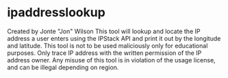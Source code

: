 # ipaddresslookup
Created by Jonte "Jon" Wilson
This tool will lookup and locate the IP address a user enters using the IPStack API and print it out by the longitude and latitude.
This tool is not to be used maliciously only for educational purposes.
Only trace IP address with the written permission of the IP address owner. 
Any misuse of this tool is in violation of the usage license, and can be illegal depending on region. 

